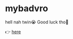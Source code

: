 # mybadvro

hell nah twin😭 
Good luck tho🙏

👉 [here]([url](https://erickmeikoki.github.io/mybadvro/))

